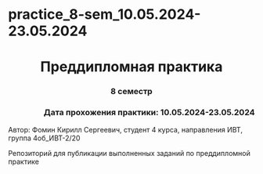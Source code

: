 # practice_8-sem_10.05.2024-23.05.2024
<h1 align="center">Преддипломная практика</h1>

<h3 align="center"> 8 семестр </h3>

<h3 align="right"> Дата прохожения практики: 10.05.2024-23.05.2024 </h3>

Автор: Фомин Кирилл Сергеевич, студент 4 курса, направления ИВТ, группа 4об_ИВТ-2/20

Репозиторий для публикации выполненных заданий по преддипломной практике
